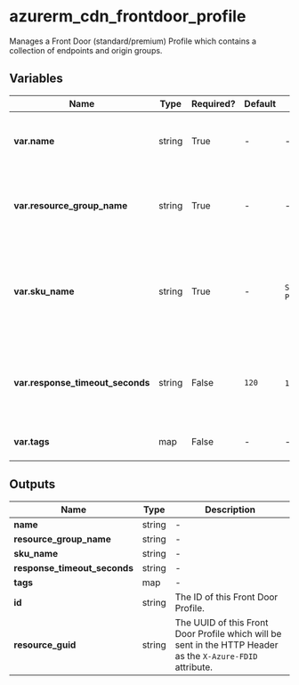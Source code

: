 # azurerm_cdn_frontdoor_profile

Manages a Front Door (standard/premium) Profile which contains a collection of endpoints and origin groups.

## Variables

| Name | Type | Required? |  Default  |  possible values |  Description |
| ---- | ---- | --------- |  ----------- | ----------- | ----------- |
| **var.name** | string | True | -  |  -  |  Specifies the name of the Front Door Profile. Changing this forces a new resource to be created. | 
| **var.resource_group_name** | string | True | -  |  -  |  The name of the Resource Group where this Front Door Profile should exist. Changing this forces a new resource to be created. | 
| **var.sku_name** | string | True | -  |  `Standard_AzureFrontDoor`, `Premium_AzureFrontDoor`  |  Specifies the SKU for this Front Door Profile. Possible values include `Standard_AzureFrontDoor` and `Premium_AzureFrontDoor`. Changing this forces a new resource to be created. | 
| **var.response_timeout_seconds** | string | False | `120`  |  `16`, `240`  |  Specifies the maximum response timeout in seconds. Possible values are between `16` and `240` seconds (inclusive). Defaults to `120` seconds. | 
| **var.tags** | map | False | -  |  -  |  Specifies a mapping of tags to assign to the resource. | 



## Outputs

| Name | Type | Description |
| ---- | ---- | --------- | 
| **name** | string  | - | 
| **resource_group_name** | string  | - | 
| **sku_name** | string  | - | 
| **response_timeout_seconds** | string  | - | 
| **tags** | map  | - | 
| **id** | string  | The ID of this Front Door Profile. | 
| **resource_guid** | string  | The UUID of this Front Door Profile which will be sent in the HTTP Header as the `X-Azure-FDID` attribute. | 